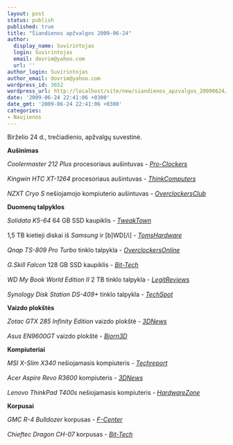 ```yaml
---
layout: post
status: publish
published: true
title: "Šiandienos apžvalgos 2009-06-24"
author:
  display_name: Suvirintojas
  login: Suvirintojas
  email: dovrim@yahoo.com
  url: ''
author_login: Suvirintojas
author_email: dovrim@yahoo.com
wordpress_id: 3652
wordpress_url: http://localhost/site/new/siandienos_apzvalgos_20090624/
date: '2009-06-24 22:41:06 +0300'
date_gmt: '2009-06-24 22:41:06 +0300'
categories:
- Naujienos
---
```

<p>Birželio 24 d., trečiadienio, apžvalgų suvestinė.</p>
<p><b>Aušinimas</b></p>
<p><i>Coolermaster 212 Plus</i> procesoriaus aušintuvas - <i><a class="ns" href="http://www.pro-clockers.com/reviews/?id=180">Pro-Clockers</a></i><br />
<br /><i>Kingwin HTC XT-1264</i> procesoriaus aušintuvas - <i><a class="ns" href="http://www.thinkcomputers.org/index.php?x=reviews&id=999">ThinkComputers</a></i><br />
<br /><i>NZXT Cryo S</i> nešiojamojo kompiuterio aušintuvas - <i><a class="ns" href="http://www.overclockersclub.com/reviews/cryo_s/">OverclockersClub</a></i></p>
<p><b>Duomenų talpyklos</b></p>
<p><i>Solidata K5-64</i> 64 GB SSD kaupiklis - <i><a class="ns" href="http://www.tweaktown.com/reviews/2798/solidata_k5_64_slc_indilinx_solid_state_drive/index.html">TweakTown</a></i><br />
<br />1,5 TB kietieji diskai iš <i>Samsung</i> ir [b]WD[/i] - <i><a class="ns" href="http://www.tomshardware.com/reviews/1.5tb-hdd-caviar,2331.html">TomsHardware</a></i><br />
<br /><i>Qnap TS-809 Pro Turbo</i> tinklo talpykla - <i><a class="ns" href="http://www.overclockersonline.net/?page=articles&num=2881">OverclockersOnline</a></i><br />
<br /><i>G.Skill Falcon</i> 128 GB SSD kaupiklis - <i><a class="ns" href="http://www.bit-tech.net/hardware/storage/2009/06/24/g-skill-falcon-128gb-review/1">Bit-Tech</a></i><br />
<br /><i>WD My Book World Edition II</i> 2 TB tinklo talpykla - <i><a class="ns" href="http://www.legitreviews.com/article/998/1/">LegitReviews</a></i><br />
<br /><i>Synology Disk Station DS-409+</i> tinklo talpykla - <i><a class="ns" href="http://www.techspot.com/review/169-synology-ds409p/">TechSpot</a></i></p>
<p><b>Vaizdo plokštės</b></p>
<p><i>Zotac GTX 285 Infinity Edition</i> vaizdo plokštė - <i><a class="ns" href="http://www.3dnews.ru/video/zotac_gtx_285_infinity_edition/">3DNews</a></i><br />
<br /><i>Asus EN9600GT</i> vaizdo plokštė - <i><a class="ns" href="http://www.bjorn3d.com/read.php?cID=1604">Bjorn3D</a></i></p>
<p><b>Kompiuteriai</b></p>
<p><i>MSI X-Slim X340</i> nešiojamasis kompiuteris - <i><a class="ns" href="http://www.techreport.com/articles.x/17078">Techreport</a></i><br />
<br /><i>Acer Aspire Revo R3600</i> kompiuteris - <i><a class="ns" href="http://www.3dnews.ru/mobile/acer_aspire_revo_r3600/">3DNews</a></i><br />
<br /><i>Lenovo ThinkPad T400s</i> nešiojamasis kompiuteris - <i><a class="ns" href="http://www.hardwarezone.com/articles/view.php?cid=14&id=2948">HardwareZone</a></i></p>
<p><b>Korpusai</b></p>
<p><i>GMC R-4 Bulldozer</i> korpusas - <i><a class="ns" href="http://www.fcenter.ru/online.shtml?articles/hardware/tower/26936">F-Center</a></i><br />
<br /><i>Chieftec Dragon CH-07</i> korpusas - <i><a class="ns" href="http://www.bit-tech.net/hardware/cases/2009/06/23/chieftec-dragon-review/1">Bit-Tech</a></i></p>
